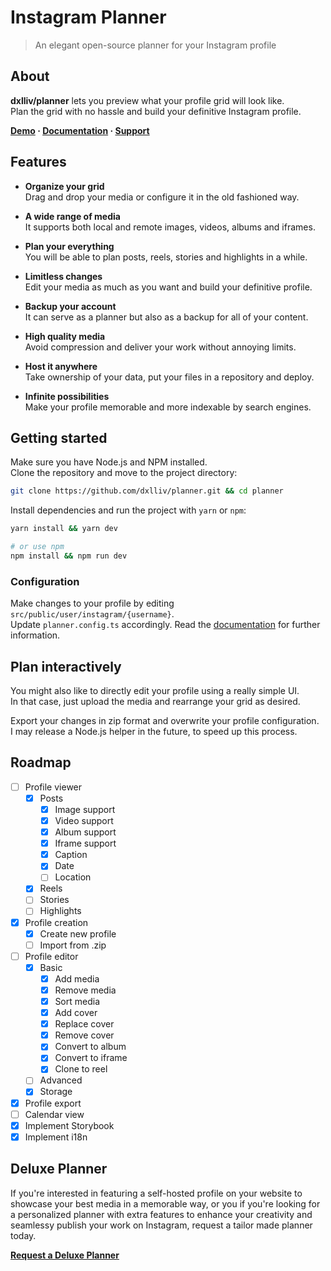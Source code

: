# Instagram Planner

> An elegant open-source planner for your Instagram profile

## About

**dxlliv/planner** lets you preview what your profile grid will look like.  
Plan the grid with no hassle and build your definitive Instagram profile.

**[Demo](https://dxlliv.github.io/planner/) · [Documentation](https://dxlliv.github.io/planner/docs/) · [Support](https://patreon.com/dxlliv)**

## Features
- **Organize your grid**  
  Drag and drop your media or configure it in the old fashioned way.


- **A wide range of media**  
  It supports both local and remote images, videos, albums and iframes.


- **Plan your everything**  
  You will be able to plan posts, reels, stories and highlights in a while.


- **Limitless changes**  
  Edit your media as much as you want and build your definitive profile.


- **Backup your account**  
  It can serve as a planner but also as a backup for all of your content.


- **High quality media**  
  Avoid compression and deliver your work without annoying limits.


- **Host it anywhere**  
  Take ownership of your data, put your files in a repository and deploy.


- **Infinite possibilities**  
  Make your profile memorable and more indexable by search engines.


## Getting started

Make sure you have Node.js and NPM installed.  
Clone the repository and move to the project directory:

```bash
git clone https://github.com/dxlliv/planner.git && cd planner
```

Install dependencies and run the project with `yarn` or `npm`:

```bash
yarn install && yarn dev

# or use npm
npm install && npm run dev
```

### Configuration

Make changes to your profile by editing `src/public/user/instagram/{username}`.  
Update `planner.config.ts` accordingly. Read the [documentation](https://dxlliv.github.io/planner/docs/) for further information.

## Plan interactively

You might also like to directly edit your profile using a really simple UI.  
In that case, just upload the media and rearrange your grid as desired.

Export your changes in zip format and overwrite your profile configuration.  
I may release a Node.js helper in the future, to speed up this process.

## Roadmap

- [ ] Profile viewer
  - [x] Posts
    - [x] Image support
    - [x] Video support
    - [x] Album support
    - [x] Iframe support
    - [x] Caption
    - [x] Date
    - [ ] Location
  - [x] Reels
  - [ ] Stories
  - [ ] Highlights
- [x] Profile creation
  - [x] Create new profile
  - [ ] Import from .zip
- [ ] Profile editor
  - [x] Basic
    - [x] Add media
    - [x] Remove media
    - [x] Sort media
    - [x] Add cover
    - [x] Replace cover
    - [x] Remove cover
    - [x] Convert to album
    - [x] Convert to iframe
    - [x] Clone to reel
  - [ ] Advanced
  - [x] Storage
- [x] Profile export
- [ ] Calendar view
- [x] Implement Storybook
- [x] Implement i18n

## Deluxe Planner

If you're interested in featuring a self-hosted profile on your website to showcase your best media in a memorable way, or you if you're looking for a personalized planner with extra features to enhance your creativity and seamlessy publish your work on Instagram, request a tailor made planner today.

**[Request a Deluxe Planner](https://dxlliv.dev)**